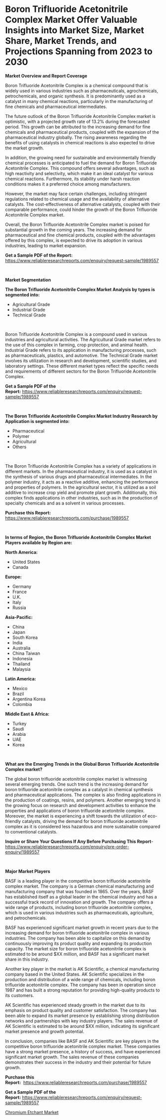 <p><h1>Boron Trifluoride Acetonitrile Complex Market Offer Valuable Insights into Market Size, Market Share, Market Trends, and Projections Spanning from 2023 to 2030</h1></p><p><strong>Market Overview and Report Coverage</strong></p>
<p><p>Boron Trifluoride Acetonitrile Complex is a chemical compound that is widely used in various industries such as pharmaceuticals, agrochemicals, petrochemicals, and organic synthesis. It is predominantly used as a catalyst in many chemical reactions, particularly in the manufacturing of fine chemicals and pharmaceutical intermediates.</p><p>The future outlook of the Boron Trifluoride Acetonitrile Complex market is optimistic, with a projected growth rate of 13.2% during the forecasted period. This growth can be attributed to the increasing demand for fine chemicals and pharmaceutical products, coupled with the expansion of the pharmaceutical industry globally. The rising awareness regarding the benefits of using catalysts in chemical reactions is also expected to drive the market growth.</p><p>In addition, the growing need for sustainable and environmentally friendly chemical processes is anticipated to fuel the demand for Boron Trifluoride Acetonitrile Complex. This compound offers several advantages, such as high reactivity and selectivity, which make it an ideal catalyst for various chemical reactions. Furthermore, its stability under harsh reaction conditions makes it a preferred choice among manufacturers.</p><p>However, the market may face certain challenges, including stringent regulations related to chemical usage and the availability of alternative catalysts. The cost-effectiveness of alternative catalysts, coupled with their comparable performance, could hinder the growth of the Boron Trifluoride Acetonitrile Complex market.</p><p>Overall, the Boron Trifluoride Acetonitrile Complex market is poised for substantial growth in the coming years. The increasing demand for pharmaceutical and fine chemical products, coupled with the advantages offered by this complex, is expected to drive its adoption in various industries, leading to market expansion.</p></p>
<p><strong>Get a Sample PDF of the Report:</strong> <a href="https://www.reliableresearchreports.com/enquiry/request-sample/1989557">https://www.reliableresearchreports.com/enquiry/request-sample/1989557</a></p>
<p>&nbsp;</p>
<p><strong>Market Segmentation</strong></p>
<p><strong>The Boron Trifluoride Acetonitrile Complex Market Analysis by types is segmented into:</strong></p>
<p><ul><li>Agricultural Grade</li><li>Industrial Grade</li><li>Technical Grade</li></ul></p>
<p>&nbsp;</p>
<p><p>Boron Trifluoride Acetonitrile Complex is a compound used in various industries and agricultural activities. The Agricultural Grade market refers to the use of this complex in farming, crop protection, and animal health. Industrial Grade refers to its application in manufacturing processes, such as pharmaceuticals, plastics, and automotive. The Technical Grade market involves its utilization in research and development, scientific studies, and laboratory settings. These different market types reflect the specific needs and requirements of different sectors for the Boron Trifluoride Acetonitrile Complex.</p></p>
<p><strong>Get a Sample PDF of the Report:</strong>&nbsp;<a href="https://www.reliableresearchreports.com/enquiry/request-sample/1989557">https://www.reliableresearchreports.com/enquiry/request-sample/1989557</a></p>
<p>&nbsp;</p>
<p><strong>The Boron Trifluoride Acetonitrile Complex Market Industry Research by Application is segmented into:</strong></p>
<p><ul><li>Pharmaceutical</li><li>Polymer</li><li>Agricultural</li><li>Others</li></ul></p>
<p>&nbsp;</p>
<p><p>The Boron Trifluoride Acetonitrile Complex has a variety of applications in different markets. In the pharmaceutical industry, it is used as a catalyst in the synthesis of various drugs and pharmaceutical intermediates. In the polymer industry, it acts as a reactive additive, enhancing the performance and properties of polymers. In the agricultural sector, it is utilized as a soil additive to increase crop yield and promote plant growth. Additionally, this complex finds applications in other industries, such as in the production of specialty chemicals and as a solvent in various processes.</p></p>
<p><strong>Purchase this Report:</strong>&nbsp; <a href="https://www.reliableresearchreports.com/purchase/1989557">https://www.reliableresearchreports.com/purchase/1989557</a></p>
<p>&nbsp;</p>
<p><strong>In terms of Region, the Boron Trifluoride Acetonitrile Complex Market Players available by Region are:</strong></p>
<p>
    <p> <strong> North America: </strong>
        <ul>
            <li>United States</li>
            <li>Canada</li>
        </ul>
        </p> 
    <p> <strong> Europe: </strong>
        <ul>
            <li>Germany</li>
            <li>France</li>
            <li>U.K.</li>
            <li>Italy</li>
            <li>Russia</li>
        </ul>
        </p> 
    <p> <strong> Asia-Pacific: </strong>
        <ul>
            <li>China</li>
            <li>Japan</li>
            <li>South Korea</li>
            <li>India</li>
            <li>Australia</li>
            <li>China Taiwan</li>
            <li>Indonesia</li>
            <li>Thailand</li>
            <li>Malaysia</li>
        </ul>
        </p> 
    <p> <strong> Latin America: </strong>
        <ul>
            <li>Mexico</li>
            <li>Brazil</li>
            <li>Argentina Korea</li>
            <li>Colombia</li>
        </ul>
        </p> 
    <p> <strong> Middle East & Africa: </strong>
        <ul>
            <li>Turkey</li>
            <li>Saudi</li>
            <li>Arabia</li>
            <li>UAE</li>
            <li>Korea</li>
        </ul>
    </p>
    </p>
<p>&nbsp;</p>
<p><strong>What are the Emerging Trends in the Global Boron Trifluoride Acetonitrile Complex market?</strong></p>
<p><p>The global boron trifluoride acetonitrile complex market is witnessing several emerging trends. One such trend is the increasing demand for boron trifluoride acetonitrile complex as a catalyst in chemical synthesis and pharmaceutical applications. The complex is also finding applications in the production of coatings, resins, and polymers. Another emerging trend is the growing focus on research and development activities to enhance the properties and applications of boron trifluoride acetonitrile complex. Moreover, the market is experiencing a shift towards the utilization of eco-friendly catalysts, driving the demand for boron trifluoride acetonitrile complex as it is considered less hazardous and more sustainable compared to conventional catalysts.</p></p>
<p><strong>Inquire or Share Your Questions If Any Before Purchasing This Report</strong>- <a href="https://www.reliableresearchreports.com/enquiry/pre-order-enquiry/1989557">https://www.reliableresearchreports.com/enquiry/pre-order-enquiry/1989557</a></p>
<p>&nbsp;</p>
<p><strong>Major Market Players</strong></p>
<p><p>BASF is a leading player in the competitive boron trifluoride acetonitrile complex market. The company is a German chemical manufacturing and manufacturing company that was founded in 1865. Over the years, BASF has established itself as a global leader in the chemical industry and has a successful track record of innovation and growth. The company offers a wide range of products, including boron trifluoride acetonitrile complex, which is used in various industries such as pharmaceuticals, agriculture, and petrochemicals.</p><p>BASF has experienced significant market growth in recent years due to the increasing demand for boron trifluoride acetonitrile complex in various industries. The company has been able to capitalize on this demand by continuously improving its product quality and expanding its production capacity. The market size for boron trifluoride acetonitrile complex is estimated to be around $XX million, and BASF has a significant market share in this industry.</p><p>Another key player in the market is AK Scientific, a chemical manufacturing company based in the United States. AK Scientific specializes in the production and distribution of a wide range of chemicals, including boron trifluoride acetonitrile complex. The company has been in operation since 1987 and has built a strong reputation for providing high-quality products to its customers.</p><p>AK Scientific has experienced steady growth in the market due to its emphasis on product quality and customer satisfaction. The company has been able to expand its market presence by establishing strong distribution networks and partnerships with key industry players. The sales revenue of AK Scientific is estimated to be around $XX million, indicating its significant market presence and growth potential.</p><p>In conclusion, companies like BASF and AK Scientific are key players in the competitive boron trifluoride acetonitrile complex market. These companies have a strong market presence, a history of success, and have experienced significant market growth. The sales revenue of these companies demonstrates their success in the industry and their potential for future growth.</p></p>
<p><strong>Purchase this Report:</strong>&nbsp;&nbsp;<a href="https://www.reliableresearchreports.com/purchase/1989557">https://www.reliableresearchreports.com/purchase/1989557</a></p>
<p></p>
<p><strong>Get a Sample PDF of the Report:</strong>&nbsp;<a href="https://www.reliableresearchreports.com/enquiry/request-sample/1989557">https://www.reliableresearchreports.com/enquiry/request-sample/1989557</a></p>
<p><p><a href="https://github.com/RickHolmes3/Market-Research-Report-List-2/blob/main/chromium-etchant-market.md">Chromium Etchant Market</a></p></p>